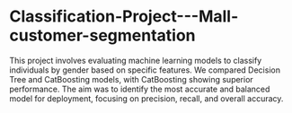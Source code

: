 # Classification-Project---Mall-customer-segmentation
This project involves evaluating machine learning models to classify individuals by gender based on specific features. We compared Decision Tree and CatBoosting models, with CatBoosting showing superior performance. The aim was to identify the most accurate and balanced model for deployment, focusing on precision, recall, and overall accuracy.
